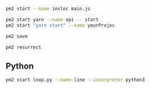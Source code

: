 ```bash
pm2 start --name insloc main.js

pm2 start yarn --name api -- start
pm2 start "yarn start" --name yourProjec

pm2 save

pm2 resurrect
```

## Python

```bash
pm2 start loop.py --name line --interpreter python3
```

